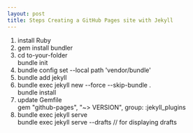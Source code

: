 ```yaml
---
layout: post
title: Steps Creating a GitHub Pages site with Jekyll
---
```

1. install Ruby
2. gem install bundler
3. cd to-your-folder  
   bundle init
4. bundle config set --local path 'vendor/bundle'
5. bundle add jekyll
6. bundle exec jekyll new --force --skip-bundle .  
   bundle install 
7. update Gemfile  
   gem "github-pages", "~> VERSION", group: :jekyll_plugins
8. bundle exec jekyll serve  
   bundle exec jekyll serve --drafts // for displaying drafts
